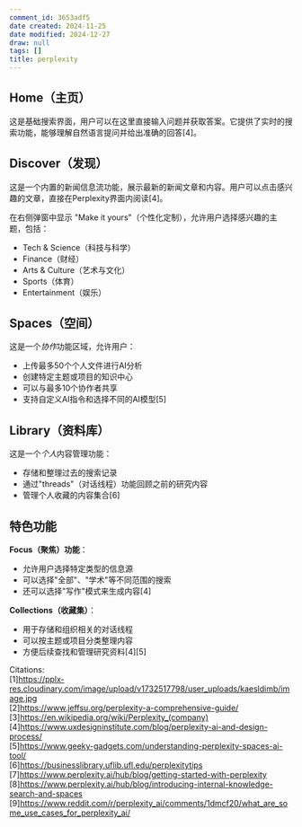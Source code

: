 ```yaml
---
comment_id: 3653adf5
date created: 2024-11-25
date modified: 2024-12-27
draw: null
tags: []
title: perplexity
---
```

## Home（主页）

这是基础搜索界面，用户可以在这里直接输入问题并获取答案。它提供了实时的搜索功能，能够理解自然语言提问并给出准确的回答[4]。

## Discover（发现）

这是一个内置的新闻信息流功能，展示最新的新闻文章和内容。用户可以点击感兴趣的文章，直接在Perplexity界面内阅读[4]。

在右侧弹窗中显示 "Make it yours"（个性化定制），允许用户选择感兴趣的主题，包括：

- Tech & Science（科技与科学）
- Finance（财经）
- Arts & Culture（艺术与文化）
- Sports（体育）
- Entertainment（娱乐）

## Spaces（空间）

这是一个*协作*功能区域，允许用户：

- 上传最多50个个人文件进行AI分析
- 创建特定主题或项目的知识中心
- 可以与最多10个协作者共享
- 支持自定义AI指令和选择不同的AI模型[5]

## Library（资料库）

这是一个*个人*内容管理功能：

- 存储和整理过去的搜索记录
- 通过"threads"（对话线程）功能回顾之前的研究内容
- 管理个人收藏的内容集合[6]

## 特色功能

**Focus（聚焦）功能**：
- 允许用户选择特定类型的信息源
- 可以选择"全部"、"学术"等不同范围的搜索
- 还可以选择"写作"模式来生成内容[4]

**Collections（收藏集）**：
- 用于存储和组织相关的对话线程
- 可以按主题或项目分类整理内容
- 方便后续查找和管理研究资料[4][5]

Citations:  
[1]https://pplx-res.cloudinary.com/image/upload/v1732517798/user_uploads/kaesldimb/image.jpg  
[2]https://www.jeffsu.org/perplexity-a-comprehensive-guide/  
[3]https://en.wikipedia.org/wiki/Perplexity_(company)  
[4]https://www.uxdesigninstitute.com/blog/perplexity-ai-and-design-process/  
[5]https://www.geeky-gadgets.com/understanding-perplexity-spaces-ai-tool/  
[6]https://businesslibrary.uflib.ufl.edu/perplexitytips  
[7]https://www.perplexity.ai/hub/blog/getting-started-with-perplexity  
[8]https://www.perplexity.ai/hub/blog/introducing-internal-knowledge-search-and-spaces  
[9]https://www.reddit.com/r/perplexity_ai/comments/1dmcf20/what_are_some_use_cases_for_perplexity_ai/
